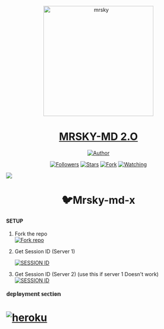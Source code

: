 <p align="center">  
  <a href="https://mrsky-cyber.blogspot.com">
    <img alt="mrsky" height="300" src="https://telegra.ph/file/e401d0a038f615c73871b.jpg">
    <h1 align="center">MRSKY-MD 2.O</h1>
  </a>
</p>
<p align="center">
<a href="https://github.com/mrsky-cyber"><img title="Author" src="https://img.shields.io/mrsky-cyber/mrsky-md-x?style=for-the-badge&logo=whatsapp"></a>
<p/>
<p align="center">
<a href="https://github.com/mrsky-cyber?tab=followers"><img title="Followers" src="https://img.shields.io/github/followers/mrsky-cyber?label=Followers&style=social"></a>
<a href="https://github.com/mrsky-cyber/mrsky-md-x/stargazers/"><img title="Stars" src="https://img.shields.io/github/stars/mrsky-cyber/mrsky-md-x?&style=social"></a>
<a href="https://github.com/mrsky-cyber/mrsky-md-x/network/members"><img title="Fork" src="https://img.shields.io/github/forks/mrsky-cyber/mrsky-md-x?style=social"></a>
<a href="https://github.com/mrsky-cyber/mrsky-md-x/watchers"><img title="Watching" src="https://img.shields.io/github/watchers/mrsky-cyber/mrsky-md-x?label=Watching&style=social"></a>


<a href="https://app.fossa.com/projects/git%2Bgithub.com%2Fmrsky-cyber%2Fmrsky-md-x?ref=badge_shield&issueType=security" alt="FOSSA Status"><img src="https://app.fossa.com/api/projects/git%2Bgithub.com%2Fmrsky-cyber%2Fmrsky-md-x.svg?type=shield&issueType=security"/></a>

  
</p>

 
<h1 align="center">🐦Mrsky-md-x</h1>



#### SETUP

1. Fork the repo
    <br>
<a href='https://github.com/mrsky-cyber/mrsky-md-x/fork' target="_blank"><img alt='Fork repo' src='https://img.shields.io/badge/Fork Repo-100000?style=for-the-badge&logo=scan&logoColor=white&labelColor=black&color=black'/></a>



2. Get Session ID (Server 1)
   > 
    
     <a href='/' target="_blank"><img alt='SESSION ID' src='https://img.shields.io/badge/Session_id-100000?style=for-the-badge&logo=scan&logoColor=white&labelColor=black&color=black'/></a>


3. Get Session ID (Server 2) (use this if server 1 Doesn't work)
    <br>
<a href='/' target="_blank"><img alt='SESSION ID' src='https://img.shields.io/badge/Session_id-100000?style=for-the-badge&logo=scan&logoColor=white&labelColor=black&color=black'/></a>


#### 𝕕𝕖𝕡𝕝𝕠𝕪𝕞𝕖𝕟𝕥 𝕤𝕖𝕔𝕥𝕚𝕠𝕟
# <a href="https://dashboard.heroku.com/new?template=https://github.com/mrsky-cyber/mrsky-md-x"><img title="heroku" src="https://img.shields.io/badge/DEPLOY ON HEROKU-h?color=green&style=for-the-badge&logo=msi"></a>




